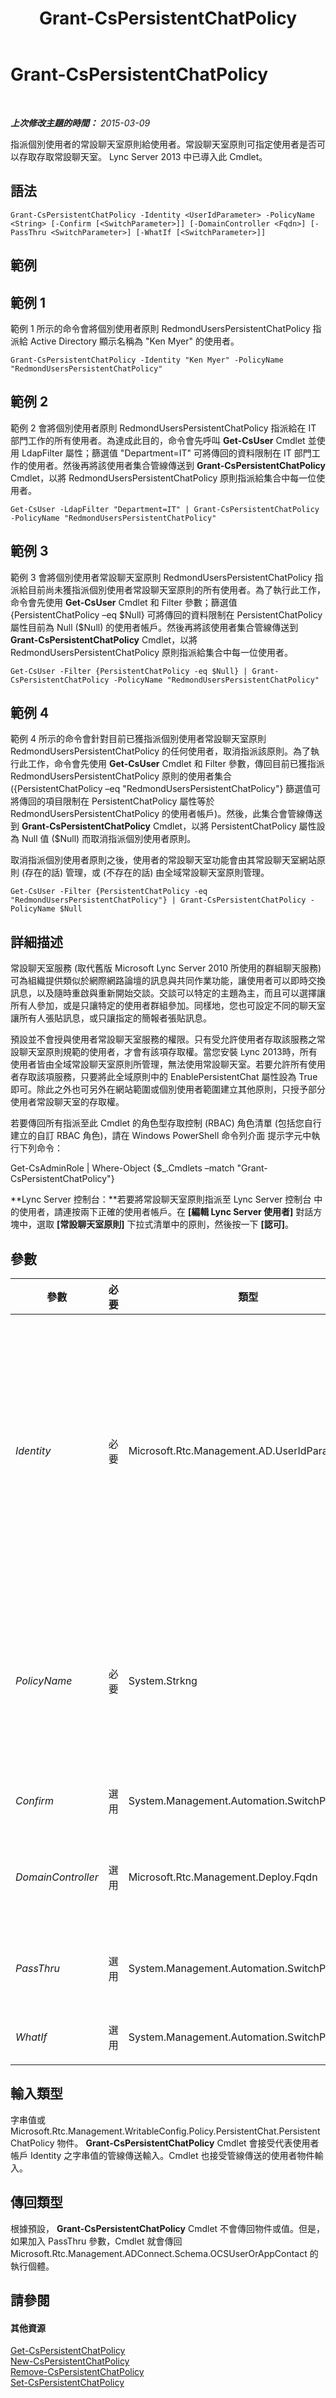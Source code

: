 ﻿---
title: Grant-CsPersistentChatPolicy
TOCTitle: Grant-CsPersistentChatPolicy
ms:assetid: 58889550-167a-4267-9f3d-0f244e898599
ms:mtpsurl: https://technet.microsoft.com/zh-tw/library/JJ204907(v=OCS.15)
ms:contentKeyID: 49290979
ms.date: 08/10/2015
mtps_version: v=OCS.15
ms.translationtype: HT
---

# Grant-CsPersistentChatPolicy

 

_**上次修改主題的時間：** 2015-03-09_

指派個別使用者的常設聊天室原則給使用者。常設聊天室原則可指定使用者是否可以存取存取常設聊天室。 Lync Server 2013 中已導入此 Cmdlet。

## 語法

    Grant-CsPersistentChatPolicy -Identity <UserIdParameter> -PolicyName <String> [-Confirm [<SwitchParameter>]] [-DomainController <Fqdn>] [-PassThru <SwitchParameter>] [-WhatIf [<SwitchParameter>]]

## 範例

## 範例 1

範例 1 所示的命令會將個別使用者原則 RedmondUsersPersistentChatPolicy 指派給 Active Directory 顯示名稱為 "Ken Myer" 的使用者。

    Grant-CsPersistentChatPolicy -Identity "Ken Myer" -PolicyName "RedmondUsersPersistentChatPolicy"

## 範例 2

範例 2 會將個別使用者原則 RedmondUsersPersistentChatPolicy 指派給在 IT 部門工作的所有使用者。為達成此目的，命令會先呼叫 **Get-CsUser** Cmdlet 並使用 LdapFilter 屬性；篩選值 "Department=IT" 可將傳回的資料限制在 IT 部門工作的使用者。然後再將該使用者集合管線傳送到 **Grant-CsPersistentChatPolicy** Cmdlet，以將 RedmondUsersPersistentChatPolicy 原則指派給集合中每一位使用者。

    Get-CsUser -LdapFilter "Department=IT" | Grant-CsPersistentChatPolicy -PolicyName "RedmondUsersPersistentChatPolicy"

## 範例 3

範例 3 會將個別使用者常設聊天室原則 RedmondUsersPersistentChatPolicy 指派給目前尚未獲指派個別使用者常設聊天室原則的所有使用者。為了執行此工作，命令會先使用 **Get-CsUser** Cmdlet 和 Filter 參數；篩選值 {PersistentChatPolicy –eq $Null} 可將傳回的資料限制在 PersistentChatPolicy 屬性目前為 Null ($Null) 的使用者帳戶。然後再將該使用者集合管線傳送到 **Grant-CsPersistentChatPolicy** Cmdlet，以將 RedmondUsersPersistentChatPolicy 原則指派給集合中每一位使用者。

    Get-CsUser -Filter {PersistentChatPolicy -eq $Null} | Grant-CsPersistentChatPolicy -PolicyName "RedmondUsersPersistentChatPolicy"

## 範例 4

範例 4 所示的命令會針對目前已獲指派個別使用者常設聊天室原則 RedmondUsersPersistentChatPolicy 的任何使用者，取消指派該原則。為了執行此工作，命令會先使用 **Get-CsUser** Cmdlet 和 Filter 參數，傳回目前已獲指派 RedmondUsersPersistentChatPolicy 原則的使用者集合 ({PersistentChatPolicy –eq "RedmondUsersPersistentChatPolicy"} 篩選值可將傳回的項目限制在 PersistentChatPolicy 屬性等於 RedmondUsersPersistentChatPolicy 的使用者帳戶)。然後，此集合會管線傳送到 **Grant-CsPersistentChatPolicy** Cmdlet，以將 PersistentChatPolicy 屬性設為 Null 值 ($Null) 而取消指派個別使用者原則。

取消指派個別使用者原則之後，使用者的常設聊天室功能會由其常設聊天室網站原則 (存在的話) 管理，或 (不存在的話) 由全域常設聊天室原則管理。

    Get-CsUser -Filter {PersistentChatPolicy -eq "RedmondUsersPersistentChatPolicy"} | Grant-CsPersistentChatPolicy -PolicyName $Null

## 詳細描述

常設聊天室服務 (取代舊版 Microsoft Lync Server 2010 所使用的群組聊天服務) 可為組織提供類似於網際網路論壇的訊息與共同作業功能，讓使用者可以即時交換訊息，以及隨時重啟與重新開始交談。交談可以特定的主題為主，而且可以選擇讓所有人參加，或是只讓特定的使用者群組參加。同樣地，您也可設定不同的聊天室讓所有人張貼訊息，或只讓指定的簡報者張貼訊息。

預設並不會授與使用者常設聊天室服務的權限。只有受允許使用者存取該服務之常設聊天室原則規範的使用者，才會有該項存取權。當您安裝 Lync 2013時，所有使用者皆由全域常設聊天室原則所管理，無法使用常設聊天室。若要允許所有使用者存取該項服務，只要將此全域原則中的 EnablePersistentChat 屬性設為 True 即可。除此之外也可另外在網站範圍或個別使用者範圍建立其他原則，只授予部分使用者常設聊天室的存取權。

若要傳回所有指派至此 Cmdlet 的角色型存取控制 (RBAC) 角色清單 (包括您自行建立的自訂 RBAC 角色)，請在 Windows PowerShell 命令列介面 提示字元中執行下列命令：

Get-CsAdminRole | Where-Object {$\_.Cmdlets –match "Grant-CsPersistentChatPolicy"}

**Lync Server 控制台：**若要將常設聊天室原則指派至 Lync Server 控制台 中的使用者，請連按兩下正確的使用者帳戶。在 **\[編輯 Lync Server 使用者\]** 對話方塊中，選取 **\[常設聊天室原則\]** 下拉式清單中的原則，然後按一下 **\[認可\]**。

## 參數


<table>
<colgroup>
<col style="width: 25%" />
<col style="width: 25%" />
<col style="width: 25%" />
<col style="width: 25%" />
</colgroup>
<thead>
<tr class="header">
<th>參數</th>
<th>必要</th>
<th>類型</th>
<th>說明</th>
</tr>
</thead>
<tbody>
<tr class="odd">
<td><p><em>Identity</em></p></td>
<td><p>必要</p></td>
<td><p>Microsoft.Rtc.Management.AD.UserIdParameter</p></td>
<td><p>表示要指派個別使用者常設聊天室原則之使用者帳戶的 Identity。使用者 Identity 通常可以使用下列四種格式的其中一種來指定：1) 使用者的 SIP 位址；2) 使用者的使用者主體名稱 (UPN)；3) 使用者的網域名稱和登入名稱，必須是「網域\登入」格式 (例如 litwareinc\kenmyer)；4) 使用者的 Active Directory 顯示名稱 (例如 Ken Myer)。也可以利用使用者的 Active Directory 辨別名稱來指定使用者 Identity。</p>
<p>此外，使用顯示名稱做為使用者 Identity 時，可以使用星號 (*) 萬用字元。例如，若 Identity 為 &quot;* Smith&quot;，則會傳回所有顯示名稱結尾為字串值 &quot; Smith&quot; 的使用者。</p></td>
</tr>
<tr class="even">
<td><p><em>PolicyName</em></p></td>
<td><p>必要</p></td>
<td><p>System.Strkng</p></td>
<td><p>要指派之原則的「名稱」。PolicyName 只是 Identity 原則減去原則範圍 (&quot;tag:&quot;首碼)。例如，對於 Identity 為 tag:Redmond 的原則，其 PolicyName 等於 Redmond；對於 Identity 為 tag:RedmondUsersPersistentChatPolicy 的原則，其 PolicyName 等於 RedmondUsersPersistentChatPolicy。若要取消指派先前已指派給使用者的個別使用者原則，請將 PolicyName 設為 Null 值 ($Null)。</p></td>
</tr>
<tr class="odd">
<td><p><em>Confirm</em></p></td>
<td><p>選用</p></td>
<td><p>System.Management.Automation.SwitchParameter</p></td>
<td><p>在執行命令前先提示確認。</p></td>
</tr>
<tr class="even">
<td><p><em>DomainController</em></p></td>
<td><p>選用</p></td>
<td><p>Microsoft.Rtc.Management.Deploy.Fqdn</p></td>
<td><p>可讓您在指派新原則時，指定所要連絡之網域控制站的完整網域名稱。若未指定此參數， <strong>Grant-CsPersistentChatPolicy</strong> Cmdlet 會連絡第一個可使用的網域控制站。</p></td>
</tr>
<tr class="odd">
<td><p><em>PassThru</em></p></td>
<td><p>選用</p></td>
<td><p>System.Management.Automation.SwitchParameter</p></td>
<td><p>可讓您透過代表已指派原則的使用者之管線傳遞使用者物件。根據預設， <strong>Grant-CsPersistentChatPolicy</strong> Cmdlet 不會透過管線傳遞任何物件。</p></td>
</tr>
<tr class="even">
<td><p><em>WhatIf</em></p></td>
<td><p>選用</p></td>
<td><p>System.Management.Automation.SwitchParameter</p></td>
<td><p>說明執行命令時若不實際執行命令的後果。</p></td>
</tr>
</tbody>
</table>


## 輸入類型

字串值或 Microsoft.Rtc.Management.WritableConfig.Policy.PersistentChat.PersistentChatPolicy 物件。 **Grant-CsPersistentChatPolicy** Cmdlet 會接受代表使用者帳戶 Identity 之字串值的管線傳送輸入。Cmdlet 也接受管線傳送的使用者物件輸入。

## 傳回類型

根據預設， **Grant-CsPersistentChatPolicy** Cmdlet 不會傳回物件或值。但是，如果加入 PassThru 參數，Cmdlet 就會傳回 Microsoft.Rtc.Management.ADConnect.Schema.OCSUserOrAppContact 的執行個體。

## 請參閱

#### 其他資源

[Get-CsPersistentChatPolicy](get-cspersistentchatpolicy.md)  
[New-CsPersistentChatPolicy](new-cspersistentchatpolicy.md)  
[Remove-CsPersistentChatPolicy](remove-cspersistentchatpolicy.md)  
[Set-CsPersistentChatPolicy](set-cspersistentchatpolicy.md)

